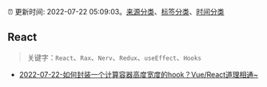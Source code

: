 :alarm_clock: 更新时间: 2022-07-22 05:09:03。[来源分类](../README.md)、[标签分类](../TAGS.md)、[时间分类](../TIMELINE.md)

## React


> 关键字：`React`、`Rax`、`Nerv`、`Redux`、`useEffect`、`Hooks`



- [2022-07-22-如何封装一个计算容器高度宽度的hook？Vue/React道理相通~](https://toutiao.io/k/g4r2m39) 